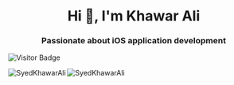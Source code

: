 <h1 align="center">Hi 👋, I'm Khawar Ali</h1>
<h3 align="center">Passionate about iOS application development</h3>

![Visitor Badge](https://visitor-badge.laobi.icu/badge?page_id=SyedKhawarAli.SyedKhawarAli)

<p><img align="left" src="https://github-readme-stats.vercel.app/api/top-langs?username=SyedKhawarAli&show_icons=true&locale=en&layout=compact" alt="SyedKhawarAli" /></p>

<p><img align="center" src="https://github-readme-streak-stats.herokuapp.com/?user=SyedKhawarAli&" alt="SyedKhawarAli" /></p>

